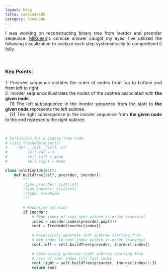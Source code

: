 ```yaml
---
layout: blog
title: Leetcode105
category: leedcode
---
```

<p style='text-align: justify;'> I was working on reconstructing binary tree from inorder and preorder seqeunce. <a href="https://leetcode.com/problems/construct-binary-tree-from-preorder-and-inorder-traversal/solutions/401124/python-easy-solution-with-comments">MiKueen</a>'s concise answer caught my eyes. I've utilized the following visualization to analyze each step systematically to comprehend it fully. </p>
<br>

<h3>Key Points:</h3>
<p style='text-align: justify;'> 
1. Preorder sequence dictates the order of nodes from top to bottom and from left to right.
<br>
2. Inorder sequence illustrates the nodes of the subtree associated with <strong>the given node</strong>. 
<br>
&emsp;(1) The left subsequence in the inorder sequence from the start to <strong>the given node</strong> represents the left subtree. 
<br>
&emsp;(2) The right subsequence in the inorder sequence from <strong>the given node</strong> to the end represents the right subtree.
</p>
<br>

```python
# Definition for a binary tree node.
# class TreeNode(object):
#     def __init__(self, x):
#         self.val = x
#         self.left = None
#         self.right = None

class Solution(object):
    def buildTree(self, preorder, inorder):
        """
        :type preorder: List[int]
        :type inorder: List[int]
        :rtype: TreeNode
        """
        
        # Recursive solution
        if inorder:   
            # Find index of root node within in-order traversal
            index = inorder.index(preorder.pop(0))
            root = TreeNode(inorder[index])
            
            # Recursively generate left subtree starting from 
            # 0th index to root index within in-order traversal
            root.left = self.buildTree(preorder, inorder[:index])
            
            # Recursively generate right subtree starting from 
            # next of root index till last index
            root.right = self.buildTree(preorder, inorder[index+1:])
            return root
```

<br>

<div>
 <object class="blog_pdf" data="/assets/blog/2024-2-15-leetcode105/Leetcode105.pdf" type="application/pdf"></object>
</div>